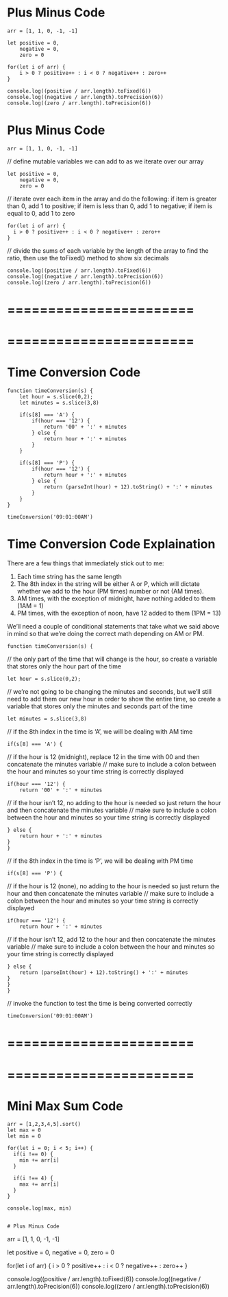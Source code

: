 # Plus Minus Code

```
arr = [1, 1, 0, -1, -1]

let positive = 0,
    negative = 0,
    zero = 0
    
for(let i of arr) {
    i > 0 ? positive++ : i < 0 ? negative++ : zero++
}

console.log((positive / arr.length).toFixed(6))
console.log((negative / arr.length).toPrecision(6))
console.log((zero / arr.length).toPrecision(6))
```

# Plus Minus Code

```
arr = [1, 1, 0, -1, -1]
```
// define mutable variables we can add to as we iterate over our array
```
let positive = 0,
    negative = 0,
    zero = 0
```

// iterate over each item in the array and do the following: if item is greater than 0, add 1 to positive; if item is less than 0, add 1 to negative; if item is equal to 0, add 1 to zero

```
for(let i of arr) {
  i > 0 ? positive++ : i < 0 ? negative++ : zero++
}
```

// divide the sums of each variable by the length of the array to find the ratio, then use the toFixed() method to show six decimals

```
console.log((positive / arr.length).toFixed(6))
console.log((negative / arr.length).toPrecision(6))
console.log((zero / arr.length).toPrecision(6))
```

=======================
=======================
=======================
=======================

# Time Conversion Code

```
function timeConversion(s) {
	let hour = s.slice(0,2);
	let minutes = s.slice(3,8)

	if(s[8] === 'A') {
		if(hour === '12') {
			return '00' + ':' + minutes
		} else {
			return hour + ':' + minutes
		}
	}

	if(s[8] === 'P') {
		if(hour === '12') {
			return hour + ':' + minutes
		} else {
			return (parseInt(hour) + 12).toString() + ':' + minutes
		}
	}
}

timeConversion('09:01:00AM')
```

# Time Conversion Code Explaination
There are a few things that immediately stick out to me:
1) Each time string has the same length
2) The 8th index in the string will be either A or P, which will dictate whether we add to the hour (PM times) number or not (AM times).
3) AM times, with the exception of midnight, have nothing added to them (1AM = 1)
4) PM times, with the exception of noon, have 12 added to them (1PM = 13)

We’ll need a couple of conditional statements that take what we said above in mind so that we’re doing the correct math depending on AM or PM.

```
function timeConversion(s) {
```
// the only part of the time that will change is the hour, so create a variable that stores only the hour part of the time
```	
let hour = s.slice(0,2);
```	

// we’re not going to be changing the minutes and seconds, but we’ll still need to add them our new hour in order to show the entire time, so create a variable that stores only the minutes and seconds part of the time

```
let minutes = s.slice(3,8)
```
	
// if the 8th index in the time is ‘A’, we will be dealing with AM time
```	
if(s[8] === 'A') {
```

// if the hour is 12 (midnight), replace 12 in the time with 00 and then concatenate the minutes variable
// make sure to include a colon between the hour and minutes so your time string is correctly displayed

```		
if(hour === '12') {
	return '00' + ':' + minutes
```
// if the hour isn’t 12, no adding to the hour is needed so just return the hour and then concatenate the minutes variable
// make sure to include a colon between the hour and minutes so your time string is correctly displayed
```
} else {
	return hour + ':' + minutes
}
}
```
// if the 8th index in the time is ‘P’, we will be dealing with PM time
```
if(s[8] === 'P') {
```
// if the hour is 12 (none), no adding to the hour is needed so just return the hour and then concatenate the minutes variable
// make sure to include a colon between the hour and minutes so your time string is correctly displayed
```
if(hour === '12') {
	return hour + ':' + minutes
```
// if the hour isn’t 12, add 12 to the hour and then concatenate the minutes variable
// make sure to include a colon between the hour and minutes so your time string is correctly displayed
```
} else {
	return (parseInt(hour) + 12).toString() + ':' + minutes
}
}
}
```
// invoke the function to test the time is being converted correctly
```
timeConversion('09:01:00AM')
```

=======================
=======================
=======================
=======================

# Mini Max Sum Code
```
arr = [1,2,3,4,5].sort()
let max = 0
let min = 0
  
for(let i = 0; i < 5; i++) {
  if(i !== 0) {
    min += arr[i]
  } 
  
  if(i !== 4) {
    max += arr[i]
  }
}

console.log(max, min)


# Plus Minus Code

```
arr = [1, 1, 0, -1, -1]

let positive = 0,
    negative = 0,
    zero = 0
    
for(let i of arr) {
    i > 0 ? positive++ : i < 0 ? negative++ : zero++
}

console.log((positive / arr.length).toFixed(6))
console.log((negative / arr.length).toPrecision(6))
console.log((zero / arr.length).toPrecision(6))
```
